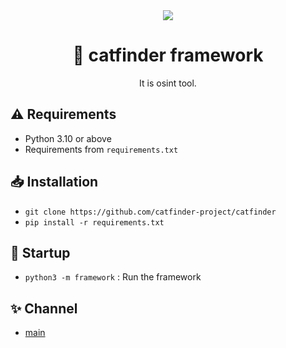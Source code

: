 <div align="center">
    <img src="https://raw.githubusercontent.com/catfinder-project/catfinder/refs/heads/main/catfinder.jpg">
    <h1>🧶 catfinder framework</h1>
    <p>It is osint tool.</p>
</div>

<h2>⚠️ Requirements</h2>
<ul>
    <li>Python 3.10 or above</li>
    <li>Requirements from <code>requirements.txt</code></li>
</ul>

<h2>📥 Installation</h2>
<ul>
    <li><code>git clone https://github.com/catfinder-project/catfinder</code></li>
    <li><code>pip install -r requirements.txt</code></li>
</ul>


<h2>🔌 Startup</h2>
<ul>
    <li><code>python3 -m framework</code> : Run the framework</li>
</ul>

<h2>✨ Channel</h2>
<ul>
    <li><a href="https://t.me/catfinder">main</a></li>
</ul>
